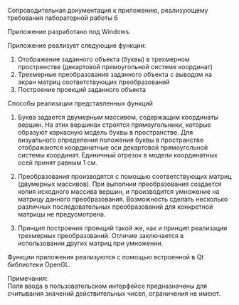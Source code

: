 Сопроводительная документация к приложению, реализующему требования лабораторной работы 6

Приложение разработано под Windows.

Приложение реализует следующие функции:

1. Отображение заданного объекта (буквы) в трехмерном простренстве (декартовой прямоугольной системе координат)
2. Трехмерные преобразования заданного объекта с выводом на экран матриц соответствующих преобразований
3. Построение проекций заданного объекта

Способы реализации представленных функций

1. Буква задается двумерным массивом, содержащим координаты вершин. На этих вершинах строятся прямоугольники, которые образуют каркасную модель буквы в пространстве. Для визуального определения положения буквы в пространстве отображаются координатные оси декартовой прямоугольной системы координат. Единичный отрезок в модели координатных осей принят равным 1 см.

2. Преобразования производятся с помощью соответствующих матриц (двумерных массивов). При выполнии преобразования создается копия исходного массива вершин, и производится умножение на матрицу данного преобразования. Возможность сделать несколько различных последовательных преобразований для конкретной матрицы не предусмотрена.

3. Принцип построения проекций такой же, как и принцип реализации трехмерных преобразований. Отличие заключается в использовании других матриц при умножении.

Функции приложения реализуются с помощью встроенной в Qt библиотеки OpenGL.

Примечания:  
Поля ввода в пользовательском интерфейсе предназначены для считывания значений действительных чисел, ограничения не имеют.
